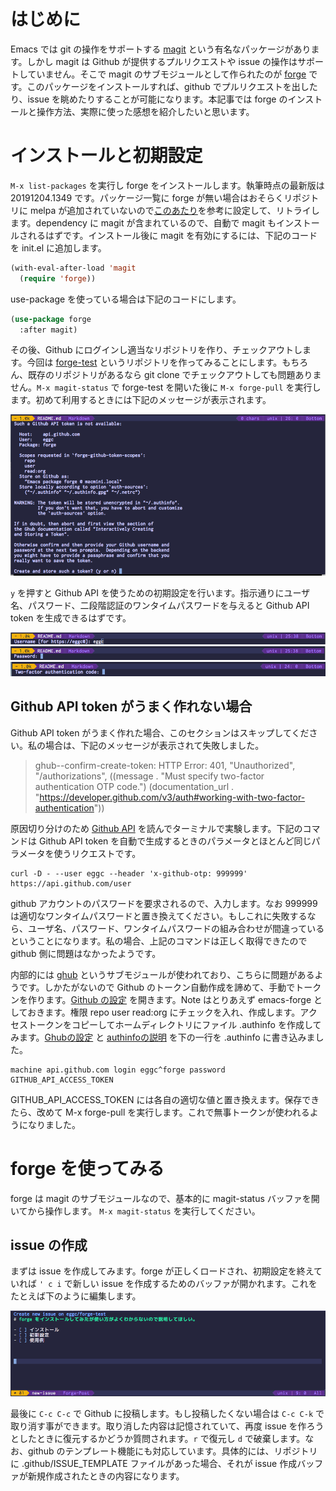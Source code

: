 # はじめに

Emacs では git の操作をサポートする [magit](https://github.com/magit/magit) という有名なパッケージがあります。しかし magit は Github が提供するプルリクエストや issue の操作はサポートしていません。そこで magit のサブモジュールとして作られたのが [forge](https://github.com/magit/forge) です。このパッケージをインストールすれば、github でプルリクエストを出したり、issue を眺めたりすることが可能になります。本記事では forge のインストールと操作方法、実際に使った感想を紹介したいと思います。

# インストールと初期設定

`M-x list-packages` を実行し forge をインストールします。執筆時点の最新版は 20191204.1349 です。パッケージ一覧に forge が無い場合はおそらくリポジトリに melpa が追加されていないので[このあたり](https://emacs-jp.github.io/packages/package-management/package-el)を参考に設定して、リトライします。dependency に magit が含まれているので、自動で magit もインストールされるはずです。インストール後に magit を有効にするには、下記のコードを init.el に追加します。

```init.el
(with-eval-after-load 'magit
  (require 'forge))
```

use-package を使っている場合は下記のコードにします。

```init.el
(use-package forge
  :after magit)
```

その後、Github にログインし適当なリポジトリを作り、チェックアウトします。今回は [forge-test](https://github.com/eggc/forge-test) というリポジトリを作ってみることにします。もちろん、既存のリポジトリがあるなら git clone でチェックアウトしても問題ありません。`M-x magit-status` で forge-test を開いた後に `M-x forge-pull` を実行します。初めて利用するときには下記のメッセージが表示されます。

<img src="https://github.com/eggc/forge-test/blob/master/img/github-token-not-found.png?raw=true">

`y` を押すと Github API を使うための初期設定を行います。指示通りにユーザ名、パスワード、二段階認証のワンタイムパスワードを与えると Github API token を生成できるはずです。

<img src="https://github.com/eggc/forge-test/blob/master/img/username.png?raw=true">
<img src="https://github.com/eggc/forge-test/blob/master/img/password.png?raw=true">
<img src="https://github.com/eggc/forge-test/blob/master/img/2factor.png?raw=true">

## Github API token がうまく作れない場合

Github API token がうまく作れた場合、このセクションはスキップしてください。私の場合は、下記のメッセージが表示されて失敗しました。

> ghub--confirm-create-token: HTTP Error: 401, "Unauthorized", "/authorizations", ((message . "Must specify two-factor authentication OTP code.") (documentation_url . "https://developer.github.com/v3/auth#working-with-two-factor-authentication"))

原因切り分けのため [Github API](https://developer.github.com/v3/auth/#working-with-two-factor-authentication) を読んでターミナルで実験します。下記のコマンドは Github API token を自動で生成するときのパラメータとほとんど同じパラメータを使うリクエストです。

```
curl -D - --user eggc --header 'x-github-otp: 999999' https://api.github.com/user
```

github アカウントのパスワードを要求されるので、入力します。なお 999999 は適切なワンタイムパスワードと置き換えてください。もしこれに失敗するなら、ユーザ名、パスワード、ワンタイムパスワードの組み合わせが間違っているということになります。私の場合、上記のコマンドは正しく取得できたので github 側に問題はなかったようです。

内部的には [ghub](https://github.com/magit/ghub) というサブモジュールが使われており、こちらに問題があるようです。しかたがないので Github のトークン自動作成を諦めて、手動でトークンを作ります。[Github の設定](https://github.com/settings/tokens/new) を開きます。Note はとりあえず emacs-forge としておきます。権限 repo user read:org にチェックを入れ、作成します。アクセストークンをコピーしてホームディレクトリにファイル .authinfo を作成してみます。[Ghubの設定](https://magit.vc/manual/ghub/How-Ghub-uses-Auth_002dSource.html#How-Ghub-uses-Auth_002dSource) と [authinfoの説明](https://www.emacswiki.org/emacs/GnusAuthinfo) を下の一行を .authinfo に書き込みました。

```
machine api.github.com login eggc^forge password GITHUB_API_ACCESS_TOKEN
```

GITHUB_API_ACCESS_TOKEN には各自の適切な値と置き換えます。保存できたら、改めて M-x forge-pull を実行します。これで無事トークンが使われるようになりました。

# forge を使ってみる

forge は magit のサブモジュールなので、基本的に magit-status バッファを開いてから操作します。 `M-x magit-status` を実行してください。

## issue の作成

まずは issue を作成してみます。forge が正しくロードされ、初期設定を終えていれば `' c i` で新しい issue を作成するためのバッファが開かれます。これをたとえば下のように編集します。

<img src="https://github.com/eggc/forge-test/blob/master/img/new-issue.png?raw=true">

最後に `C-c C-c` で Github に投稿します。もし投稿したくない場合は `C-c C-k` で取り消す事ができます。取り消した内容は記憶されていて、再度 issue を作ろうとしたときに復元するかどうか質問されます。`r` で復元し `d` で破棄します。なお、github のテンプレート機能にも対応しています。具体的には、リポジトリに .github/ISSUE_TEMPLATE ファイルがあった場合、それが issue 作成バッファが新規作成されたときの内容になります。
